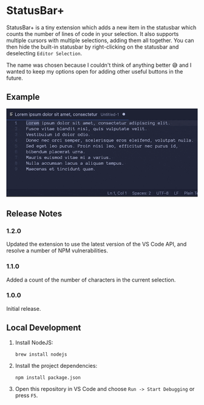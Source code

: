 # StatusBar+

StatusBar+ is a tiny extension which adds a new item in the statusbar which counts the number of lines of code in your selection. It also supports multiple cursors with multiple selections, adding them all together. You can then hide the built-in statusbar by right-clicking on the statusbar and deselecting `Editor Selection`.

The name was chosen because I couldn't think of anything better 😅 and I wanted to keep my options open for adding other useful buttons in the future.

## Example

![Animated gif showing the statusbar item in action](example.gif)

## Release Notes

### 1.2.0

Updated the extension to use the latest version of the VS Code API, and resolve a number of NPM vulnerabilities.

### 1.1.0

Added a count of the number of characters in the current selection.

### 1.0.0

Initial release.

## Local Development

1. Install NodeJS:

    ```
    brew install nodejs
    ```

2. Install the project dependencies:

    ```
    npm install package.json
    ```

3. Open this repository in VS Code and choose `Run -> Start Debugging` or press `F5`.

